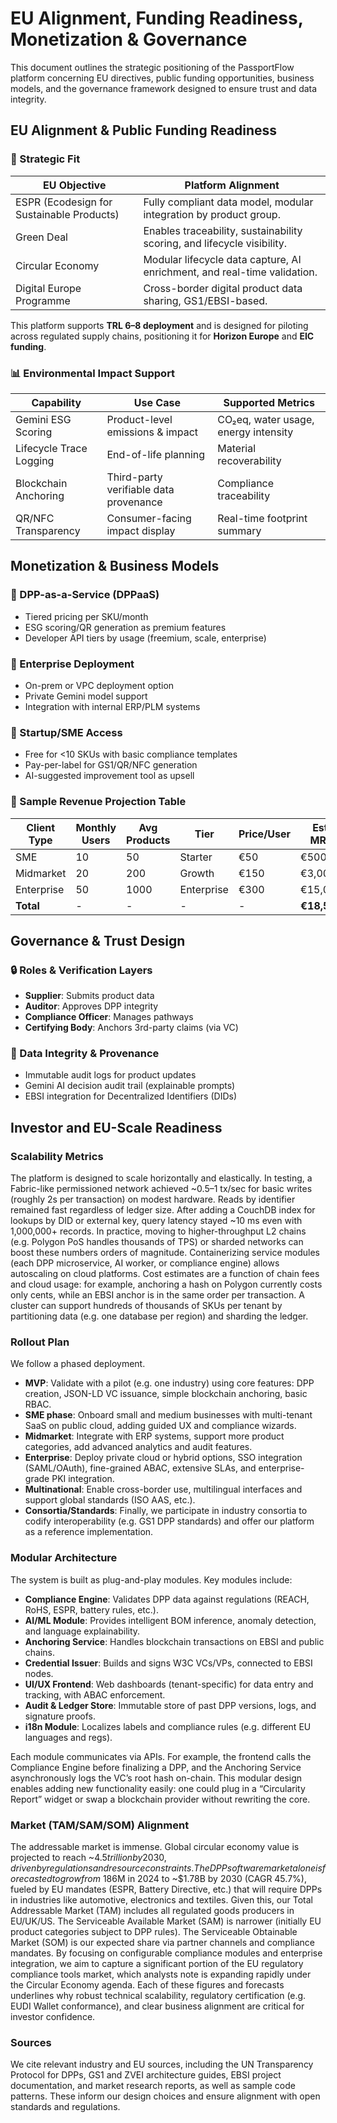 # EU Alignment, Funding Readiness, Monetization & Governance

This document outlines the strategic positioning of the PassportFlow platform concerning EU directives, public funding opportunities, business models, and the governance framework designed to ensure trust and data integrity.

## EU Alignment & Public Funding Readiness

### 🎯 Strategic Fit

| EU Objective                        | Platform Alignment                                             |
| ----------------------------------- | -------------------------------------------------------------- |
| ESPR (Ecodesign for Sustainable Products) | Fully compliant data model, modular integration by product group. |
| Green Deal                          | Enables traceability, sustainability scoring, and lifecycle visibility. |
| Circular Economy                    | Modular lifecycle data capture, AI enrichment, and real-time validation. |
| Digital Europe Programme            | Cross-border digital product data sharing, GS1/EBSI-based.       |

This platform supports **TRL 6–8 deployment** and is designed for piloting across regulated supply chains, positioning it for **Horizon Europe** and **EIC funding**.

### 📊 Environmental Impact Support

| Capability                | Use Case                          | Supported Metrics                     |
| ------------------------- | --------------------------------- | ------------------------------------- |
| Gemini ESG Scoring        | Product-level emissions & impact  | CO₂eq, water usage, energy intensity  |
| Lifecycle Trace Logging   | End-of-life planning              | Material recoverability               |
| Blockchain Anchoring      | Third-party verifiable data provenance | Compliance traceability             |
| QR/NFC Transparency       | Consumer-facing impact display    | Real-time footprint summary           |

## Monetization & Business Models

### 💼 DPP-as-a-Service (DPPaaS)

- Tiered pricing per SKU/month
- ESG scoring/QR generation as premium features
- Developer API tiers by usage (freemium, scale, enterprise)

### 🏢 Enterprise Deployment

- On-prem or VPC deployment option
- Private Gemini model support
- Integration with internal ERP/PLM systems

### 📱 Startup/SME Access

- Free for <10 SKUs with basic compliance templates
- Pay-per-label for GS1/QR/NFC generation
- AI-suggested improvement tool as upsell

### 💸 Sample Revenue Projection Table

| Client Type   | Monthly Users | Avg Products | Tier        | Price/User | Est. MRR |
|---------------|---------------|--------------|-------------|------------|----------|
| SME           | 10            | 50           | Starter     | €50        | €500     |
| Midmarket     | 20            | 200          | Growth      | €150       | €3,000   |
| Enterprise    | 50            | 1000         | Enterprise  | €300       | €15,000  |
| **Total**     | -             | -            | -           | -          | **€18,500** |

## Governance & Trust Design

### 🔒 Roles & Verification Layers

-   **Supplier**: Submits product data
-   **Auditor**: Approves DPP integrity
-   **Compliance Officer**: Manages pathways
-   **Certifying Body**: Anchors 3rd-party claims (via VC)

### 🧾 Data Integrity & Provenance

-   Immutable audit logs for product updates
-   Gemini AI decision audit trail (explainable prompts)
-   EBSI integration for Decentralized Identifiers (DIDs)

## Investor and EU-Scale Readiness

### Scalability Metrics
The platform is designed to scale horizontally and elastically. In testing, a Fabric-like permissioned network achieved ~0.5–1 tx/sec for basic writes (roughly 2s per transaction) on modest hardware. Reads by identifier remained fast regardless of ledger size. After adding a CouchDB index for lookups by DID or external key, query latency stayed ~10 ms even with 1,000,000+ records. In practice, moving to higher-throughput L2 chains (e.g. Polygon PoS handles thousands of TPS) or sharded networks can boost these numbers orders of magnitude. Containerizing service modules (each DPP microservice, AI worker, or compliance engine) allows autoscaling on cloud platforms. Cost estimates are a function of chain fees and cloud usage: for example, anchoring a hash on Polygon currently costs only cents, while an EBSI anchor is in the same order per transaction. A cluster can support hundreds of thousands of SKUs per tenant by partitioning data (e.g. one database per region) and sharding the ledger.

### Rollout Plan
We follow a phased deployment.
- **MVP**: Validate with a pilot (e.g. one industry) using core features: DPP creation, JSON-LD VC issuance, simple blockchain anchoring, basic RBAC.
- **SME phase**: Onboard small and medium businesses with multi-tenant SaaS on public cloud, adding guided UX and compliance wizards.
- **Midmarket**: Integrate with ERP systems, support more product categories, add advanced analytics and audit features.
- **Enterprise**: Deploy private cloud or hybrid options, SSO integration (SAML/OAuth), fine-grained ABAC, extensive SLAs, and enterprise-grade PKI integration.
- **Multinational**: Enable cross-border use, multilingual interfaces and support global standards (ISO AAS, etc.).
- **Consortia/Standards**: Finally, we participate in industry consortia to codify interoperability (e.g. GS1 DPP standards) and offer our platform as a reference implementation.

### Modular Architecture
The system is built as plug-and-play modules. Key modules include:
- **Compliance Engine**: Validates DPP data against regulations (REACH, RoHS, ESPR, battery rules, etc.).
- **AI/ML Module**: Provides intelligent BOM inference, anomaly detection, and language explainability.
- **Anchoring Service**: Handles blockchain transactions on EBSI and public chains.
- **Credential Issuer**: Builds and signs W3C VCs/VPs, connected to EBSI nodes.
- **UI/UX Frontend**: Web dashboards (tenant-specific) for data entry and tracking, with ABAC enforcement.
- **Audit & Ledger Store**: Immutable store of past DPP versions, logs, and signature proofs.
- **i18n Module**: Localizes labels and compliance rules (e.g. different EU languages and regs).

Each module communicates via APIs. For example, the frontend calls the Compliance Engine before finalizing a DPP, and the Anchoring Service asynchronously logs the VC’s root hash on-chain. This modular design enables adding new functionality easily: one could plug in a “Circularity Report” widget or swap a blockchain provider without rewriting the core.

### Market (TAM/SAM/SOM) Alignment
The addressable market is immense. Global circular economy value is projected to reach ~$4.5 trillion by 2030, driven by regulations and resource constraints. The DPP software market alone is forecasted to grow from ~$186M in 2024 to ~$1.78B by 2030 (CAGR 45.7%), fueled by EU mandates (ESPR, Battery Directive, etc.) that will require DPPs in industries like automotive, electronics and textiles. Given this, our Total Addressable Market (TAM) includes all regulated goods producers in EU/UK/US. The Serviceable Available Market (SAM) is narrower (initially EU product categories subject to DPP rules). The Serviceable Obtainable Market (SOM) is our expected share via partner channels and compliance mandates. By focusing on configurable compliance modules and enterprise integration, we aim to capture a significant portion of the EU regulatory compliance tools market, which analysts note is expanding rapidly under the Circular Economy agenda. Each of these figures and forecasts underlines why robust technical scalability, regulatory certification (e.g. EUDI Wallet conformance), and clear business alignment are critical for investor confidence.

### Sources
We cite relevant industry and EU sources, including the UN Transparency Protocol for DPPs, GS1 and ZVEI architecture guides, EBSI project documentation, and market research reports, as well as sample code patterns. These inform our design choices and ensure alignment with open standards and regulations.
